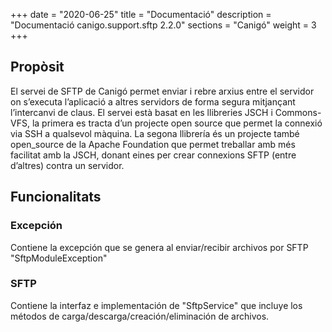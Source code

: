 +++
date        = "2020-06-25"
title       = "Documentació"
description = "Documentació canigo.support.sftp 2.2.0"
sections    = "Canigó"
weight      = 3
+++

## Propòsit

El servei de SFTP de Canigó permet enviar i rebre arxius entre el servidor on s’executa l’aplicació a altres servidors de forma segura mitjançant l’intercanvi de claus. El servei està basat en les llibreries JSCH i Commons-VFS, la primera es tracta d’un projecte open source que permet la connexió via SSH a qualsevol màquina. La segona llibrería és un projecte també open_source de la Apache Foundation que permet treballar amb més facilitat amb la JSCH, donant eines per crear connexions SFTP (entre d’altres) contra un servidor.

## Funcionalitats

### Excepción

Contiene la excepción que se genera al enviar/recibir archivos por SFTP "SftpModuleException"

### SFTP

Contiene la interfaz e implementación de "SftpService" que incluye los métodos de carga/descarga/creación/eliminación de archivos. 
